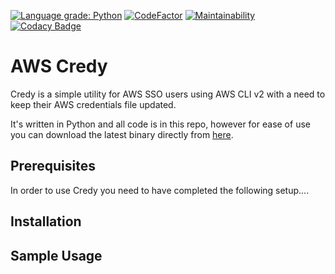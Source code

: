 [![Language grade: Python](https://img.shields.io/lgtm/grade/python/g/alanwill/aws-credy.svg?logo=lgtm&logoWidth=18)](https://lgtm.com/projects/g/alanwill/aws-credy/context:python) [![CodeFactor](https://www.codefactor.io/repository/github/alanwill/aws-credy/badge)](https://www.codefactor.io/repository/github/alanwill/aws-credy) [![Maintainability](https://api.codeclimate.com/v1/badges/16a604124c7c9dc8a9f3/maintainability)](https://codeclimate.com/github/alanwill/aws-credy/maintainability) [![Codacy Badge](https://app.codacy.com/project/badge/Grade/f178406375ff4d2abf7a616c6d020d7b)](https://www.codacy.com/manual/alanwill/aws-credy?utm_source=github.com&utm_medium=referral&utm_content=alanwill/aws-credy&utm_campaign=Badge_Grade)

# AWS Credy

Credy is a simple utility for AWS SSO users using AWS CLI v2 with a need to keep their AWS credentials file updated.

It's written in Python and all code is in this repo, however for ease of use you can download the latest binary directly from [here](https://github.com/alanwill/aws-credy/releases/latest).

## Prerequisites

In order to use Credy you need to have completed the following setup....

## Installation

## Sample Usage
